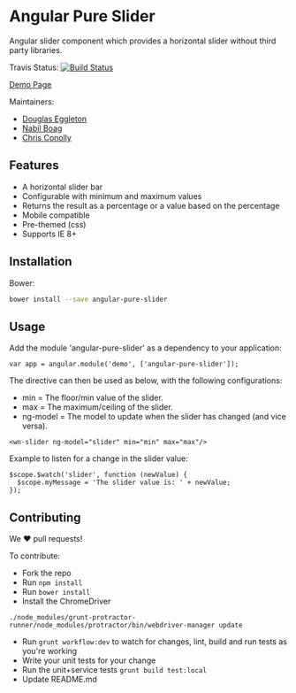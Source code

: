 Angular Pure Slider
====================

Angular slider component which provides a horizontal slider without third party
libraries.

Travis Status: [![Build Status](https://travis-ci.org/wongatech/angular-pure-slider.svg?branch=master)](https://travis-ci.org/wongatech/angular-pure-slider)

[Demo Page](http://tech.wonga.com/angular-pure-slider/)

Maintainers:
* [Douglas Eggleton](douglas.eggleton@wonga.com 'Douglas Eggleton')
* [Nabil Boag](nabil.boag@wonga.com 'Nabil Boag')
* [Chris Conolly](chris.conolly@wonga.com 'Chris Conolly')

Features
--------

* A horizontal slider bar
* Configurable with minimum and maximum values
* Returns the result as a percentage or a value based on the percentage
* Mobile compatible
* Pre-themed (css)
* Supports IE 8+

Installation
------------

Bower:

```sh
bower install --save angular-pure-slider
```

Usage
-----

Add the module 'angular-pure-slider' as a dependency to your application:

```
var app = angular.module('demo', ['angular-pure-slider']);
```

The directive can then be used as below, with the following configurations:

* min = The floor/min value of the slider.
* max = The maximum/ceiling of the slider.
* ng-model = The model to update when the slider has changed (and vice versa).

```
<wn-slider ng-model="slider" min="min" max="max"/>
```

Example to listen for a change in the slider value:
```
$scope.$watch('slider', function (newValue) {
  $scope.myMessage = 'The slider value is: ' + newValue;
});
```

Contributing
------------

We :heart: pull requests!

To contribute:

- Fork the repo
- Run `npm install`
- Run `bower install`
- Install the ChromeDriver
```
./node_modules/grunt-protractor-runner/node_modules/protractor/bin/webdriver-manager update
```
- Run `grunt workflow:dev` to watch for changes, lint, build and run tests as
  you're working
- Write your unit tests for your change
- Run the unit+service tests `grunt build test:local`
- Update README.md
